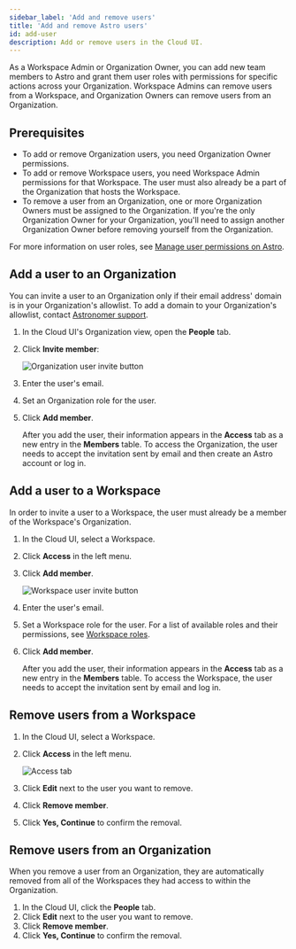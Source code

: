 ```yaml
---
sidebar_label: 'Add and remove users'
title: 'Add and remove Astro users'
id: add-user
description: Add or remove users in the Cloud UI.
---
```


As a Workspace Admin or Organization Owner, you can add new team members to Astro and grant them user roles with permissions for specific actions across your Organization. Workspace Admins can remove users from a Workspace, and Organization Owners can remove users from an Organization.

## Prerequisites

- To add or remove Organization users, you need Organization Owner permissions.
- To add or remove Workspace users, you need Workspace Admin permissions for that Workspace. The user must also already be a part of the Organization that hosts the Workspace.
- To remove a user from an Organization, one or more Organization Owners must be assigned to the Organization. If you're the only Organization Owner for your Organization, you'll need to assign another Organization Owner before removing yourself from the Organization.

For more information on user roles, see [Manage user permissions on Astro](user-permissions.md).

## Add a user to an Organization

You can invite a user to an Organization only if their email address' domain is in your Organization's allowlist. To add a domain to your Organization's allowlist, contact [Astronomer support](https://cloud.astronomer.io/support).

1. In the Cloud UI's Organization view, open the **People** tab.

2. Click **Invite member**:

    ![Organization user invite button](/img/docs/invite-org-user.png)

3. Enter the user's email.

4. Set an Organization role for the user.

5. Click **Add member**.

    After you add the user, their information appears in the **Access** tab as a new entry in the **Members** table. To access the Organization, the user needs to accept the invitation sent by email and then create an Astro account or log in.

## Add a user to a Workspace

In order to invite a user to a Workspace, the user must already be a member of the Workspace's Organization.

1. In the Cloud UI, select a Workspace.

2. Click **Access** in the left menu.

3. Click **Add member**.

    ![Workspace user invite button](/img/docs/add-user.png)

4. Enter the user's email.

5. Set a Workspace role for the user. For a list of available roles and their permissions, see [Workspace roles](user-permissions.md#workspace-roles).

6. Click **Add member**.

    After you add the user, their information appears in the **Access** tab as a new entry in the **Members** table. To access the Workspace, the user needs to accept the invitation sent by email and log in.

## Remove users from a Workspace

1. In the Cloud UI, select a Workspace.

2. Click **Access** in the left menu.

   ![Access tab](/img/docs/access-tab.png)

3. Click **Edit** next to the user you want to remove.

4. Click **Remove member**.

5. Click **Yes, Continue** to confirm the removal.

## Remove users from an Organization

When you remove a user from an Organization, they are automatically removed from all of the Workspaces they had access to within the Organization.

1. In the Cloud UI, click the **People** tab.
2. Click **Edit** next to the user you want to remove.
3. Click **Remove member**.
4. Click **Yes, Continue** to confirm the removal.
